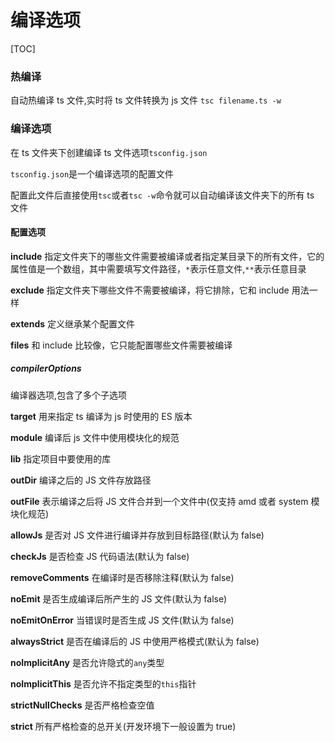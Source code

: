 # 编译选项

[TOC]

### 热编译

自动热编译 ts 文件,实时将 ts 文件转换为 js 文件
`tsc filename.ts -w`

### 编译选项

在 ts 文件夹下创建编译 ts 文件选项`tsconfig.json`

`tsconfig.json`是一个编译选项的配置文件

配置此文件后直接使用`tsc`或者`tsc -w`命令就可以自动编译该文件夹下的所有 ts 文件

#### 配置选项

**include**
指定文件夹下的哪些文件需要被编译或者指定某目录下的所有文件，它的属性值是一个数组，其中需要填写文件路径，`*`表示任意文件,`**`表示任意目录

**exclude**
指定文件夹下哪些文件不需要被编译，将它排除，它和 include 用法一样

**extends**
定义继承某个配置文件

**files**
和 include 比较像，它只能配置哪些文件需要被编译

##### **compilerOptions**

编译器选项,包含了多个子选项

**target**
用来指定 ts 编译为 js 时使用的 ES 版本

**module**
编译后 js 文件中使用模块化的规范

**lib**
指定项目中要使用的库

**outDir**
编译之后的 JS 文件存放路径

**outFile**
表示编译之后将 JS 文件合并到一个文件中(仅支持 amd 或者 system 模块化规范)

**allowJs**
是否对 JS 文件进行编译并存放到目标路径(默认为 false)

**checkJs**
是否检查 JS 代码语法(默认为 false)

**removeComments**
在编译时是否移除注释(默认为 false)

**noEmit**
是否生成编译后所产生的 JS 文件(默认为 false)

**noEmitOnError**
当错误时是否生成 JS 文件(默认为 false)

**alwaysStrict**
是否在编译后的 JS 中使用严格模式(默认为 false)

**noImplicitAny**
是否允许隐式的`any`类型

**noImplicitThis**
是否允许不指定类型的`this`指针

**strictNullChecks**
是否严格检查空值

**strict**
所有严格检查的总开关(开发环境下一般设置为 true)
